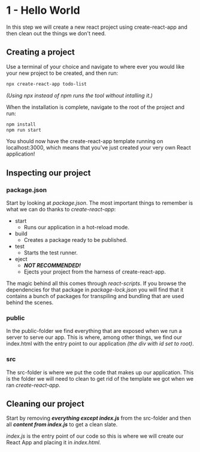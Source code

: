# 1 - Hello World

In this step we will create a new react project using create-react-app and then clean out the things we don't need.

## Creating a project

Use a terminal of your choice and navigate to where ever you would like your new project to be created, and then run:

```bash
npx create-react-app todo-list
```
 *(Using npx instead of npm runs the tool without intalling it.)*

When the installation is complete, navigate to the root of the project and run:

```bash
npm install
npm run start
```

You should now have the create-react-app template running on localhost:3000, which means that you've just created your very own React application!

## Inspecting our project

### package.json
Start by looking at *package.json*. The most important things to remember is what we can do thanks to *create-react-app*:

* start
    * Runs our application in a hot-reload mode.
* build
    * Creates a package ready to be published.
* test
    * Starts the test runner.
* eject
    * ***NOT RECOMMENDED!***
    * Ejects your project from the harness of create-react-app.

The magic behind all this comes through *react-scripts*. If you browse the dependencies for that package in *package-lock.json* you will find that it contains a bunch of packages for transpiling and bundling that are used behind the scenes.

### public

In the public-folder we find everything that are exposed when we run a server to serve our app. This is where, among other things, we find our index.html with the entry point to our application *(the div with id set to root)*.

### src

The src-folder is where we put the code that makes up our application. This is the folder we will need to clean to get rid of the template we got when we ran *create-react-app*.

## Cleaning our project

Start by removing ***everything except index.js*** from the src-folder and then all ***content from index.js*** to get a clean slate.

*index.js* is the entry point of our code so this is where we will create our React App and placing it in *index.html*.

